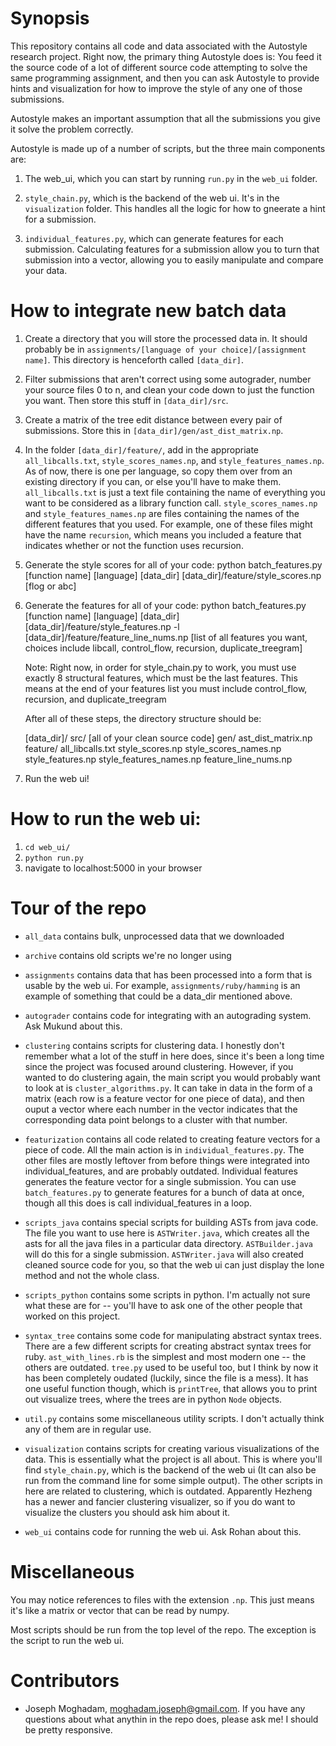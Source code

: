# Synopsis

This repository contains all code and data associated with the Autostyle research project. Right now, the primary thing Autostyle does is: You feed it the source code of a lot of different source code attempting to solve the same programming assignment, and then you can ask Autostyle to provide hints and visualization for how to improve the style of any one of those submissions.

Autostyle makes an important assumption that all the submissions you give it solve the problem correctly.

Autostyle is made up of a number of scripts, but the three main components are: 

1. The web_ui, which you can start by running `run.py` in the `web_ui` folder.

2. `style_chain.py`, which is the backend of the web ui. It's in the `visualization` folder. This handles all the logic for how to gneerate a hint for a submission.

3. `individual_features.py`, which can generate features for each submission. Calculating features for a submission allow you to turn that submission into a vector, allowing you to easily manipulate and compare your data.

# How to integrate new batch data

1. Create a directory that you will store the processed data in. It should probably be in `assignments/[language of your choice]/[assignment name]`. This directory is henceforth called `[data_dir]`.

2. Filter submissions that aren't correct using some autograder, number your source files 0 to n, and clean your code down to just the function you want. Then store this stuff in `[data_dir]/src`.

3. Create a matrix of the tree edit distance between every pair of submissions. Store this in `[data_dir]/gen/ast_dist_matrix.np`.

4. In the folder `[data_dir]/feature/`, add in the appropriate `all_libcalls.txt`, `style_scores_names.np`, and `style_features_names.np`. As of now, there is one per language, so copy them over from an existing directory if you can, or else you'll have to make them. `all_libcalls.txt` is just a text file containing the name of everything you want to be considered as a library function call. `style_scores_names.np` and `style_features_names.np` are files containing the names of the different features that you used. For example, one of these files might have the name `recursion`, which means you included a feature that indicates whether or not the function uses recursion.

5. Generate the style scores for all of your code:
    python batch_features.py [function name] [language] [data_dir] [data_dir]/feature/style_scores.np [flog or abc]

6. Generate the features for all of your code:
    python batch_features.py [function name] [language] [data_dir] [data_dir]/feature/style_features.np -l [data_dir]/feature/feature_line_nums.np [list of all features you want, choices include libcall, control_flow, recursion, duplicate_treegram]

    Note: Right now, in order for style_chain.py to work, you must use exactly 8 structural features, which must be the last features. This means at the end of your features list you must include control_flow, recursion, and duplicate_treegram

    After all of these steps, the directory structure should be:

    [data_dir]/
        src/
            [all of your clean source code]
        gen/
            ast_dist_matrix.np
        feature/
            all_libcalls.txt
            style_scores.np
            style_scores_names.np
            style_features.np
            style_features_names.np
            feature_line_nums.np

7. Run the web ui!

# How to run the web ui:

1. `cd web_ui/`
2. `python run.py`
3. navigate to localhost:5000 in your browser

# Tour of the repo

- `all_data` contains bulk, unprocessed data that we downloaded

- `archive` contains old scripts we're no longer using

- `assignments` contains data that has been processed into a form that is usable by the web ui. For example, `assignments/ruby/hamming` is an example of something that could be a data_dir mentioned above.

- `autograder` contains code for integrating with an autograding system. Ask Mukund about this.

- `clustering` contains scripts for clustering data. I honestly don't remember what a lot of the stuff in here does, since it's been a long time since the project was focused around clustering. However, if you wanted to do clustering again, the main script you would probably want to look at is `cluster_algorithms.py`. It can take in data in the form of a matrix (each row is a feature vector for one piece of data), and then ouput a vector where each number in the vector indicates that the corresponding data point belongs to a cluster with that number.

- `featurization` contains all code related to creating feature vectors for a piece of code. All the main action is in `individual_features.py`. The other files are mostly leftover from before things were integrated into individual_features, and are probably outdated. Individual features generates the feature vector for a single submission. You can use `batch_features.py` to generate features for a bunch of data at once, though all this does is call individual_features in a loop.

- `scripts_java` contains special scripts for building ASTs from java code. The file you want to use here is `ASTWriter.java`, which creates all the asts for all the java files in a particular data directory. `ASTBuilder.java` will do this for a single submission. `ASTWriter.java` will also created cleaned source code for you, so that the web ui can just display the lone method and not the whole class.

- `scripts_python` contains some scripts in python. I'm actually not sure what these are for -- you'll have to ask one of the other people that worked on this project.

- `syntax_tree` contains some code for manipulating abstract syntax trees. There are a few different scripts for creating abstract syntax trees for ruby. `ast_with_lines.rb` is the simplest and most modern one -- the others are outdated. `tree.py` used to be useful too, but I think by now it has been completely oudated (luckily, since the file is a mess). It has one useful function though, which is `printTree`, that allows you to print out visualize trees, where the trees are in python `Node` objects.

- `util.py` contains some miscellaneous utility scripts. I don't actually think any of them are in regular use.

- `visualization` contains scripts for creating various visualizations of the data. This is essentially what the project is all about. This is where you'll find `style_chain.py`, which is the backend of the web ui (It can also be run from the command line for some simple output). The other scripts in here are related to clustering, which is outdated. Apparently Hezheng has a newer and fancier clustering visualizer, so if you do want to visualize the clusters you should ask him about it.

- `web_ui` contains code for running the web ui. Ask Rohan about this.

# Miscellaneous

You may notice references to files with the extension `.np`. This just means it's like a matrix or vector that can be read by numpy.

Most scripts should be run from the top level of the repo. The exception is the script to run the web ui.

# Contributors

- Joseph Moghadam, moghadam.joseph@gmail.com. If you have any questions about what anythin in the repo does, please ask me! I should be pretty responsive.

